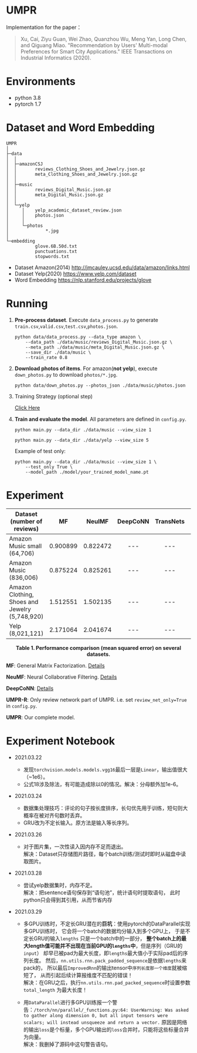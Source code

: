 UMPR
===
Implementation for the paper：
> Xu, Cai, Ziyu Guan, Wei Zhao, Quanzhou Wu, Meng Yan, Long Chen, and Qiguang Miao.
"Recommendation by Users' Multi-modal Preferences for Smart City Applications."
IEEE Transactions on Industrial Informatics (2020).

# Environments

+ python 3.8
+ pytorch 1.7

# Dataset and Word Embedding

```
UMPR
│
├─data
│  │
│  ├─amazonCSJ
│  │       reviews_Clothing_Shoes_and_Jewelry.json.gz
│  │       meta_Clothing_Shoes_and_Jewelry.json.gz
│  │
│  ├─music
│  │       reviews_Digital_Music.json.gz
│  │       meta_Digital_Music.json.gz
│  │
│  └─yelp
│     │    yelp_academic_dataset_review.json
│     │    photos.json
│     │
│     └─photos
│              *.jpg
│
└─embedding
           glove.6B.50d.txt
           punctuations.txt
           stopwords.txt
```

+ Dataset Amazon(2014) http://jmcauley.ucsd.edu/data/amazon/links.html
+ Dataset Yelp(2020) https://www.yelp.com/dataset
+ Word Embedding https://nlp.stanford.edu/projects/glove

# Running

1. **Pre-process dataset**. Execute `data_process.py` to generate
   `train.csv`,`valid.csv`,`test.csv`,`photos.json`.
    ```shell script
    python data/data_process.py --data_type amazon \
        --data_path ./data/music/reviews_Digital_Music.json.gz \
        --meta_path ./data/music/meta_Digital_Music.json.gz \
        --save_dir ./data/music \
        --train_rate 0.8
    ```

2. **Download photos of items**.
   For amazon(**not yelp**), execute `down_photos.py` to download `photos/*.jpg`.

    ```shell script
    python data/down_photos.py --photos_json ./data/music/photos.json
    ```

3. Training Strategy (optional step)

   [Click Here](./pretrain)

4. **Train and evaluate the model**. All parameters are defined in `config.py`.
    ```shell script
    python main.py --data_dir ./data/music --view_size 1
    ```
    ```shell script
    python main.py --data_dir ./data/yelp --view_size 5
    ```

    Example of test only:
    ```shell script
    python main.py --data_dir ./data/music --view_size 1 \
        --test_only True \
        --model_path ./model/your_trained_model_name.pt
    ```

# Experiment

<div align="center">

| Dataset (number of reviews) | MF | NeulMF | DeepCoNN | TransNets | MPCN | UMPR-R | UMPR |
| --- | :---: | :---: | :---: | :---: | :---: | :---: | :---: |
| Amazon Music small (64,706) | 0.900899 | 0.822472 | --- | --- | --- | 1.117017 | 0.925538 |
| Amazon Music (836,006)      | 0.875224 | 0.825261 | --- | --- | --- | 1.139187 | 0.955383 |
| Amazon Clothing, Shoes and Jewelry (5,748,920) | 1.512551 | 1.502135 | --- | --- | --- | 1.306969 | - |
| Yelp (8,021,121)            | 2.171064 | 2.041674 | --- | --- | --- | - | - |

</div>

<p align="center">
    <b>
        Table 1. 
        Performance comparison (mean squared error) on several datasets.
    </b>
</p>

**MF**: General Matrix Factorization.
[Details](https://github.com/iamwinter/MatrixFactorization)

**NeuMF**: Neural Collaborative Filtering.
[Details](https://github.com/iamwinter/NeuralCollaborativeFiltering)

**DeepCoNN**: [Details](https://github.com/iamwinter/DeepCoNN)

**UMPR-R**: Only review network part of UMPR. i.e. set `review_net_only=True` in `config.py`.

**UMPR**: Our complete model.

# Experiment Notebook

+ 2021.03.22

    - 发现`torchvision.models.models.vgg16`最后一层是`Linear`，输出值很大（~1e6）。
    - 公式18涉及除法，有可能造成除以0的情况。解决：分母额外加1e-6。

+ 2021.03.24

    - 数据集处理技巧：评论的句子按长度排序，长句优先用于训练，短句则大概率在被对齐句数时丢弃。
    - GRU改为不定长输入。原方法是输入等长序列。

+ 2021.03.26

    - 对于图片集，一次性读入因内存不足而退出。  
      解决：Dataset只存储图片路径，每个batch训练/测试时即时从磁盘中读取图片。

+ 2021.03.28

    - 尝试yelp数据集时，内存不足。  
      解决：把sentence语句保存到“语句池”，统计语句时提取语句， 此时python只会得到其引用，从而节省内存

+ 2021.03.29

    - 多GPU训练时，不定长GRU潜在的**巨坑**：使用pytorch的DataParallel实现多GPU训练时， 它会将一个batch的数据均分输入到多个GPU上， 于是不定长GRU的输入`lengths`
      只是一个batch中的一部分，
      **整个batch上的最大length值可能并不出现在当前GPU的`lengths`中**，但是序列（GRU的`input`） 却早已被pad为最大长度，即`lengths`最大值小于实际pad后的序列长度。
      然后，`nn.utils.rnn.pack_padded_sequence`是依据`lengths`来pack的， 所以最后`ImprovedRnn`的输出tensor中`序列长度那一个维度`就被缩短了，
      从而引起后续计算报维度不匹配的错误！  
      解决：在GRU之后，执行`nn.utils.rnn.pad_packed_sequence`时设置参数`total_length`
      为最大长度！

    - 用`DataParallel`进行多GPU训练报一个警告：`/torch/nn/parallel/_functions.py:64:
      UserWarning: Was asked to gather along dimension 0, but all input tensors were scalars; will instead unsqueeze and return a vector.`
      原因是网络的输出`loss`是个标量，多个GPU输出的`loss`合并时，只能将这些标量合并为向量。  
      解决：我删掉了源码中这句警告语句。
